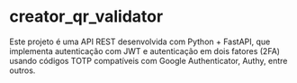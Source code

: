 # creator_qr_validator
Este projeto é uma API REST desenvolvida com Python + FastAPI, que implementa autenticação com JWT e autenticação em dois fatores (2FA) usando códigos TOTP compatíveis com Google Authenticator, Authy, entre outros.
